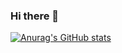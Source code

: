 ### Hi there 👋

[![Anurag's GitHub stats](https://github-readme-stats.vercel.app/api?username=bautistavicens)](https://github.com/anuraghazra/github-readme-stats)
<!--
**bautistavicens/bautistavicens** is a ✨ _special_ ✨ repository because its `README.md` (this file) appears on your GitHub profile.

Here are some ideas to get you started:

- 🔭 I’m currently working on ...
- 🌱 I’m currently learning ...
- 👯 I’m looking to collaborate on ...
- 🤔 I’m looking for help with ...
- 💬 Ask me about ...
- 📫 How to reach me: ...
- ⚡ Fun fact: ...
-->
